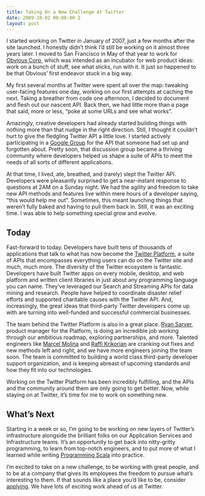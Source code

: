 ```yaml
---
title: Taking On a New Challenge At Twitter
date: 2009-10-02 00:00:00 Z
layout: post
---
```





I started working on Twitter in January of 2007, just a few months after the site launched. I honestly didn’t think I’d still be working on it almost three years later. I moved to San Francisco in May of that year to work for [Obvious Corp](http://obvious.com/), which was intended as an incubator for web product ideas: work on a bunch of stuff, see what sticks, run with it. It just so happened to be that Obvious’ first endeavor stuck in a big way.

My first several months at Twitter were spent all over the map: tweaking user-facing features one day, working on our first attempts at caching the next. Taking a breather from code one afternoon, I decided to document and flesh out our nascent API. Back then, we had little more than a page that said, more or less, “poke at some URLs and see what works”.

Amazingly, creative developers had already started building things with nothing more than that nudge in the right direction. Still, I thought it couldn’t hurt to give the fledgling Twitter API a little love. I started actively participating in a [Google Group](http://groups.google.com/group/twitter-development-talk) for the API that someone had set up and forgotten about. Pretty soon, that discussion group became a thriving community where developers helped us shape a suite of APIs to meet the needs of all sorts of different applications.

At that time, I lived, ate, breathed, and (rarely) slept the Twitter API. Developers were pleasantly surprised to get a near-instant response to questions at 2AM on a Sunday night. We had the agility and freedom to take new API methods and features live within mere hours of a developer saying, “this would help me out”. Sometimes, this meant launching things that weren’t fully baked and having to pull them back in. Still, it was an exciting time. I was able to help something special grow and evolve.

Today
-----

Fast-forward to today. Developers have built tens of thousands of applications that talk to what has now become the [Twitter Platform](http://apiwiki.twitter.com/), a suite of APIs that encompasses everything users can do on the Twitter site and much, much more. The diversity of the Twitter ecosystem is fantastic. Developers have built Twitter apps on every mobile, desktop, and web platform and written client libraries in just about any programming language you can name. They’ve leveraged our Search and Streaming APIs for data mining and research. People have helped to coordinate disaster relief efforts and supported charitable causes with the Twitter API. And, increasingly, the great ideas that third-party Twitter developers come up with are turning into well-funded and successful commercial businesses.

The team behind the Twitter Platform is also in a great place. [Ryan Sarver](http://twitter.com/rsarver), product manager for the Platform, is doing an incredible job working through our ambitious roadmap, exploring partnerships, and more. Talented engineers like [Marcel Molina](http://twitter.com/noradio) and [Raffi Krikorian](http://twitter.com/raffi) are cranking out fixes and new methods left and right, and we have more engineers joining the team soon. The team is committed to building a world class third-party developer support organization, and is keeping abreast of upcoming standards and how they fit into our technologies.

Working on the Twitter Platform has been incredibly fulfilling, and the APIs and the community around them are only going to get better. Now, while staying on at Twitter, it’s time for me to work on something new.

What’s Next
-----------

Starting in a week or so, I’m going to be working on new layers of Twitter’s infrastructure alongside the brilliant folks on our Application Services and Infrastructure teams. It’s an opportunity to get back into nitty-gritty programming, to learn from top-notch engineers, and to put more of what I learned while writing [Programming Scala](http://www.amazon.com/Programming-Scala-Animal-Guide-Wampler/dp/0596155956) into practice.

I’m excited to take on a new challenge, to be working with great people, and to be at a company that gives its employees the freedom to pursue what’s interesting to them. If that sounds like a place you’d like to be, consider [applying](http://twitter.com/jobs). We have lots of exciting work ahead of us at Twitter.
